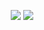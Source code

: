 <p align="middle" float="left">
  <img src="https://github-readme-stats.vercel.app/api?username=rsouth&theme=blue-green&count_private=true&show_icons=true&hide=contribs" /> 
  <img src="https://github-readme-stats.vercel.app/api/top-langs/?username=rsouth&theme=blue-green&count_private=true&show_icons=true&layout=compact" />
</p>

<!--
**rsouth/rsouth** is a ✨ _special_ ✨ repository because its `README.md` (this file) appears on your GitHub profile.

Here are some ideas to get you started:

- 🔭 I’m currently working on ...
- 🌱 I’m currently learning ...
- 👯 I’m looking to collaborate on ...
- 🤔 I’m looking for help with ...
- 💬 Ask me about ...
- 📫 How to reach me: ...
- 😄 Pronouns: ...
- ⚡ Fun fact: ...
-->
